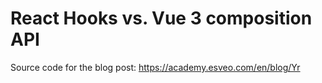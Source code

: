 # React Hooks vs. Vue 3 composition API

Source code for the blog post: https://academy.esveo.com/en/blog/Yr
